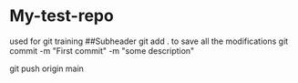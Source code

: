 # My-test-repo
used for git training
 ##Subheader
 git add . to save all the modifications
git commit -m "First
 commit" -m "some description"

 git push origin main